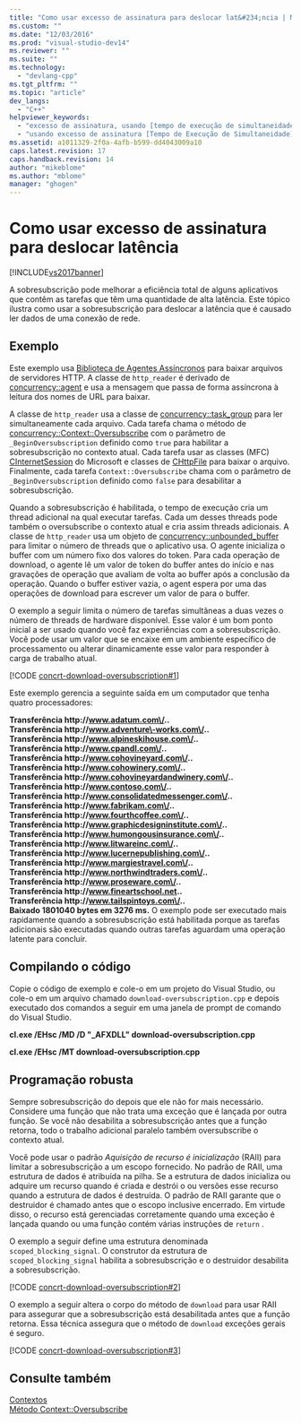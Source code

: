 ```yaml
---
title: "Como usar excesso de assinatura para deslocar lat&#234;ncia | Microsoft Docs"
ms.custom: ""
ms.date: "12/03/2016"
ms.prod: "visual-studio-dev14"
ms.reviewer: ""
ms.suite: ""
ms.technology: 
  - "devlang-cpp"
ms.tgt_pltfrm: ""
ms.topic: "article"
dev_langs: 
  - "C++"
helpviewer_keywords: 
  - "excesso de assinatura, usando [tempo de execução de simultaneidade]"
  - "usando excesso de assinatura [Tempo de Execução de Simultaneidade]"
ms.assetid: a1011329-2f0a-4afb-b599-dd4043009a10
caps.latest.revision: 17
caps.handback.revision: 14
author: "mikeblome"
ms.author: "mblome"
manager: "ghogen"
---
```

# Como usar excesso de assinatura para deslocar lat&#234;ncia
[!INCLUDE[vs2017banner](../../assembler/inline/includes/vs2017banner.md)]

A sobresubscrição pode melhorar a eficiência total de alguns aplicativos que contêm as tarefas que têm uma quantidade de alta latência.  Este tópico ilustra como usar a sobresubscrição para deslocar a latência que é causado ler dados de uma conexão de rede.  
  
## Exemplo  
 Este exemplo usa [Biblioteca de Agentes Assíncronos](../../parallel/concrt/asynchronous-agents-library.md) para baixar arquivos de servidores HTTP.  A classe de `http_reader` é derivado de [concurrency::agent](../../parallel/concrt/reference/agent-class.md) e usa a mensagem que passa de forma assíncrona à leitura dos nomes de URL para baixar.  
  
 A classe de `http_reader` usa a classe de [concurrency::task\_group](../Topic/task_group%20Class.md) para ler simultaneamente cada arquivo.  Cada tarefa chama o método de [concurrency::Context::Oversubscribe](../Topic/Context::Oversubscribe%20Method.md) com o parâmetro de `_BeginOversubscription` definido como `true` para habilitar a sobresubscrição no contexto atual.  Cada tarefa usar as classes \(MFC\) [CInternetSession](../Topic/CInternetSession%20Class.md) do Microsoft e classes de [CHttpFile](../Topic/CHttpFile%20Class.md) para baixar o arquivo.  Finalmente, cada tarefa `Context::Oversubscribe` chama com o parâmetro de `_BeginOversubscription` definido como `false` para desabilitar a sobresubscrição.  
  
 Quando a sobresubscrição é habilitada, o tempo de execução cria um thread adicional na qual executar tarefas.  Cada um desses threads pode também o oversubscribe o contexto atual e cria assim threads adicionais.  A classe de `http_reader` usa um objeto de [concurrency::unbounded\_buffer](../Topic/unbounded_buffer%20Class.md) para limitar o número de threads que o aplicativo usa.  O agente inicializa o buffer com um número fixo dos valores do token.  Para cada operação de download, o agente lê um valor de token do buffer antes do início e nas gravações de operação que avaliam de volta ao buffer após a conclusão da operação.  Quando o buffer estiver vazia, o agent espera por uma das operações de download para escrever um valor de para o buffer.  
  
 O exemplo a seguir limita o número de tarefas simultâneas a duas vezes o número de threads de hardware disponível.  Esse valor é um bom ponto inicial a ser usado quando você faz experiências com a sobresubscrição.  Você pode usar um valor que se encaixe em um ambiente específico de processamento ou alterar dinamicamente esse valor para responder à carga de trabalho atual.  
  
 [!CODE [concrt-download-oversubscription#1](../CodeSnippet/VS_Snippets_ConcRT/concrt-download-oversubscription#1)]  
  
 Este exemplo gerencia a seguinte saída em um computador que tenha quatro processadores:  
  
  **Transferência http:\/\/www.adatum.com\/..**  
**Transferência http:\/\/www.adventure\-works.com\/..**  
**Transferência http:\/\/www.alpineskihouse.com\/..**  
**Transferência http:\/\/www.cpandl.com\/..**  
**Transferência http:\/\/www.cohovineyard.com\/..**  
**Transferência http:\/\/www.cohowinery.com\/..**  
**Transferência http:\/\/www.cohovineyardandwinery.com\/..**  
**Transferência http:\/\/www.contoso.com\/..**  
**Transferência http:\/\/www.consolidatedmessenger.com\/..**  
**Transferência http:\/\/www.fabrikam.com\/..**  
**Transferência http:\/\/www.fourthcoffee.com\/..**  
**Transferência http:\/\/www.graphicdesigninstitute.com\/..**  
**Transferência http:\/\/www.humongousinsurance.com\/..**  
**Transferência http:\/\/www.litwareinc.com\/..**  
**Transferência http:\/\/www.lucernepublishing.com\/..**  
**Transferência http:\/\/www.margiestravel.com\/..**  
**Transferência http:\/\/www.northwindtraders.com\/..**  
**Transferência http:\/\/www.proseware.com\/..**  
**Transferência http:\/\/www.fineartschool.net..**  
**Transferência http:\/\/www.tailspintoys.com\/..**  
**Baixado 1801040 bytes em 3276 ms.** O exemplo pode ser executado mais rapidamente quando a sobresubscrição está habilitada porque as tarefas adicionais são executadas quando outras tarefas aguardam uma operação latente para concluir.  
  
## Compilando o código  
 Copie o código de exemplo e cole\-o em um projeto do Visual Studio, ou cole\-o em um arquivo chamado `download-oversubscription.cpp` e depois executado dos comandos a seguir em uma janela de prompt de comando do Visual Studio.  
  
 **cl.exe \/EHsc \/MD \/D "\_AFXDLL" download\-oversubscription.cpp**  
  
 **cl.exe \/EHsc \/MT download\-oversubscription.cpp**  
  
## Programação robusta  
 Sempre sobresubscrição do depois que ele não for mais necessário.  Considere uma função que não trata uma exceção que é lançada por outra função.  Se você não desabilita a sobresubscrição antes que a função retorna, todo o trabalho adicional paralelo também oversubscribe o contexto atual.  
  
 Você pode usar o padrão *Aquisição de recurso é inicialização* \(RAII\) para limitar a sobresubscrição a um escopo fornecido.  No padrão de RAII, uma estrutura de dados é atribuída na pilha.  Se a estrutura de dados inicializa ou adquire um recurso quando é criada e destrói o ou versões esse recurso quando a estrutura de dados é destruída.  O padrão de RAII garante que o destruidor é chamado antes que o escopo inclusive encerrado.  Em virtude disso, o recurso está gerenciadas corretamente quando uma exceção é lançada quando ou uma função contém várias instruções de `return` .  
  
 O exemplo a seguir define uma estrutura denominada `scoped_blocking_signal`.  O construtor da estrutura de `scoped_blocking_signal` habilita a sobresubscrição e o destruidor desabilita a sobresubscrição.  
  
 [!CODE [concrt-download-oversubscription#2](../CodeSnippet/VS_Snippets_ConcRT/concrt-download-oversubscription#2)]  
  
 O exemplo a seguir altera o corpo do método de `download` para usar RAII para assegurar que a sobresubscrição está desabilitada antes que a função retorna.  Essa técnica assegura que o método de `download` exceções gerais é seguro.  
  
 [!CODE [concrt-download-oversubscription#3](../CodeSnippet/VS_Snippets_ConcRT/concrt-download-oversubscription#3)]  
  
## Consulte também  
 [Contextos](../../parallel/concrt/contexts.md)   
 [Método Context::Oversubscribe](../Topic/Context::Oversubscribe%20Method.md)